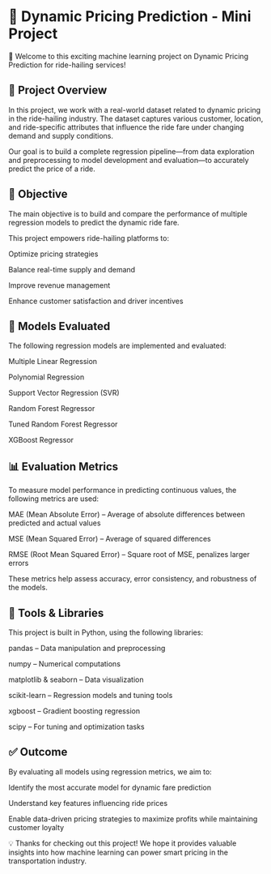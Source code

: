 # 🚕 Dynamic Pricing Prediction - Mini Project
👋 Welcome to this exciting machine learning project on Dynamic Pricing Prediction for ride-hailing services!

## 📝 Project Overview
In this project, we work with a real-world dataset related to dynamic pricing in the ride-hailing industry. The dataset captures various customer, location, and ride-specific attributes that influence the ride fare under changing demand and supply conditions.

Our goal is to build a complete regression pipeline—from data exploration and preprocessing to model development and evaluation—to accurately predict the price of a ride.

## 🎯 Objective
The main objective is to build and compare the performance of multiple regression models to predict the dynamic ride fare.

This project empowers ride-hailing platforms to:

Optimize pricing strategies

Balance real-time supply and demand

Improve revenue management

Enhance customer satisfaction and driver incentives

## 🤖 Models Evaluated
The following regression models are implemented and evaluated:

Multiple Linear Regression

Polynomial Regression

Support Vector Regression (SVR)

Random Forest Regressor

Tuned Random Forest Regressor

XGBoost Regressor

## 📊 Evaluation Metrics
To measure model performance in predicting continuous values, the following metrics are used:

MAE (Mean Absolute Error) – Average of absolute differences between predicted and actual values

MSE (Mean Squared Error) – Average of squared differences

RMSE (Root Mean Squared Error) – Square root of MSE, penalizes larger errors

These metrics help assess accuracy, error consistency, and robustness of the models.

## 🧰 Tools & Libraries
This project is built in Python, using the following libraries:

pandas – Data manipulation and preprocessing

numpy – Numerical computations

matplotlib & seaborn – Data visualization

scikit-learn – Regression models and tuning tools

xgboost – Gradient boosting regression

scipy – For tuning and optimization tasks

## ✅ Outcome
By evaluating all models using regression metrics, we aim to:

Identify the most accurate model for dynamic fare prediction

Understand key features influencing ride prices

Enable data-driven pricing strategies to maximize profits while maintaining customer loyalty

💡 Thanks for checking out this project! We hope it provides valuable insights into how machine learning can power smart pricing in the transportation industry.
